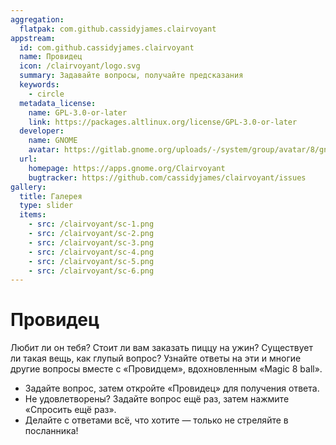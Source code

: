 ```yaml
---
aggregation:
  flatpak: com.github.cassidyjames.clairvoyant
appstream:
  id: com.github.cassidyjames.clairvoyant
  name: Провидец
  icon: /clairvoyant/logo.svg
  summary: Задавайте вопросы, получайте предсказания
  keywords:
    - circle
  metadata_license:
    name: GPL-3.0-or-later
    link: https://packages.altlinux.org/license/GPL-3.0-or-later
  developer:
    name: GNOME
    avatar: https://gitlab.gnome.org/uploads/-/system/group/avatar/8/gnomelogo.png?width=48
  url:
    homepage: https://apps.gnome.org/Clairvoyant
    bugtracker: https://github.com/cassidyjames/clairvoyant/issues
gallery:
  title: Галерея
  type: slider
  items:
    - src: /clairvoyant/sc-1.png
    - src: /clairvoyant/sc-2.png
    - src: /clairvoyant/sc-3.png
    - src: /clairvoyant/sc-4.png
    - src: /clairvoyant/sc-5.png
    - src: /clairvoyant/sc-6.png
---
```


# Провидец

Любит ли он тебя? Стоит ли вам заказать пиццу на ужин? Существует ли такая вещь, как глупый вопрос? Узнайте ответы на эти и многие другие вопросы вместе с «Провидцем», вдохновленным «Magic 8 ball».

- Задайте вопрос, затем откройте «Провидец» для получения ответа.
- Не удовлетворены? Задайте вопрос ещё раз, затем нажмите «Спросить ещё раз».
- Делайте с ответами всё, что хотите — только не стреляйте в посланника!

<AGWGallery />

<!--@include: @apps/_parts/install/content-flatpak.md-->
